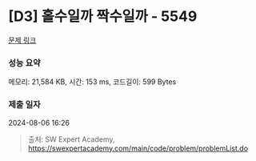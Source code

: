 # [D3] 홀수일까 짝수일까 - 5549 

[문제 링크](https://swexpertacademy.com/main/code/problem/problemDetail.do?contestProbId=AWWxpEDaAVoDFAW4) 

### 성능 요약

메모리: 21,584 KB, 시간: 153 ms, 코드길이: 599 Bytes

### 제출 일자

2024-08-06 16:26



> 출처: SW Expert Academy, https://swexpertacademy.com/main/code/problem/problemList.do